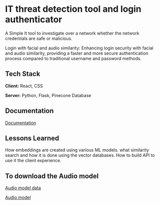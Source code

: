 
# IT threat detection tool and login authenticator 

A Simple It tool to investigate over a network whether the network credentials are safe or malicious.

Login with facial and audio similarity:
Enhancing login security with facial and audio similarity, providing a faster and more secure authentication process compared to traditional username and password methods.

## Tech Stack

**Client:** React, CSS

**Server:** Python, Flask, Pinecone Database 


## Documentation

[Documentation](https://www.pinecone.io/learn/vector-database/)




## Lessons Learned

How embeddings are created using various ML models.
what similarity search and how it is done using the vector databases. How to build API to use it the client experience.


## To download the Audio model

[Audio model data](http://storage.googleapis.com/us_audioset/youtube_corpus/v1/csv/class_labels_indices.csv)


[Audio model](https://zenodo.org/record/3987831/files/Cnn14_mAP%3D0.431.pth?download=1)
